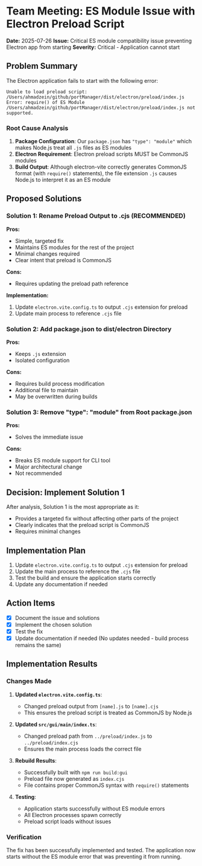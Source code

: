 # Team Meeting: ES Module Issue with Electron Preload Script

**Date:** 2025-07-26
**Issue:** Critical ES module compatibility issue preventing Electron app from starting
**Severity:** Critical - Application cannot start

## Problem Summary

The Electron application fails to start with the following error:
```
Unable to load preload script: /Users/ahmadzein/github/portManager/dist/electron/preload/index.js
Error: require() of ES Module /Users/ahmadzein/github/portManager/dist/electron/preload/index.js not supported.
```

### Root Cause Analysis

1. **Package Configuration**: Our `package.json` has `"type": "module"` which makes Node.js treat all `.js` files as ES modules
2. **Electron Requirement**: Electron preload scripts MUST be CommonJS modules
3. **Build Output**: Although electron-vite correctly generates CommonJS format (with `require()` statements), the file extension `.js` causes Node.js to interpret it as an ES module

## Proposed Solutions

### Solution 1: Rename Preload Output to .cjs (RECOMMENDED)
**Pros:**
- Simple, targeted fix
- Maintains ES modules for the rest of the project
- Minimal changes required
- Clear intent that preload is CommonJS

**Cons:**
- Requires updating the preload path reference

**Implementation:**
1. Update `electron.vite.config.ts` to output `.cjs` extension for preload
2. Update main process to reference `.cjs` file

### Solution 2: Add package.json to dist/electron Directory
**Pros:**
- Keeps `.js` extension
- Isolated configuration

**Cons:**
- Requires build process modification
- Additional file to maintain
- May be overwritten during builds

### Solution 3: Remove "type": "module" from Root package.json
**Pros:**
- Solves the immediate issue

**Cons:**
- Breaks ES module support for CLI tool
- Major architectural change
- Not recommended

## Decision: Implement Solution 1

After analysis, Solution 1 is the most appropriate as it:
- Provides a targeted fix without affecting other parts of the project
- Clearly indicates that the preload script is CommonJS
- Requires minimal changes

## Implementation Plan

1. Update `electron.vite.config.ts` to output `.cjs` extension for preload
2. Update the main process to reference the `.cjs` file
3. Test the build and ensure the application starts correctly
4. Update any documentation if needed

## Action Items

- [x] Document the issue and solutions
- [x] Implement the chosen solution
- [x] Test the fix
- [x] Update documentation if needed (No updates needed - build process remains the same)

## Implementation Results

### Changes Made

1. **Updated `electron.vite.config.ts`**:
   - Changed preload output from `[name].js` to `[name].cjs`
   - This ensures the preload script is treated as CommonJS by Node.js

2. **Updated `src/gui/main/index.ts`**:
   - Changed preload path from `../preload/index.js` to `../preload/index.cjs`
   - Ensures the main process loads the correct file

3. **Rebuild Results**:
   - Successfully built with `npm run build:gui`
   - Preload file now generated as `index.cjs`
   - File contains proper CommonJS syntax with `require()` statements

4. **Testing**:
   - Application starts successfully without ES module errors
   - All Electron processes spawn correctly
   - Preload script loads without issues

### Verification

The fix has been successfully implemented and tested. The application now starts without the ES module error that was preventing it from running.